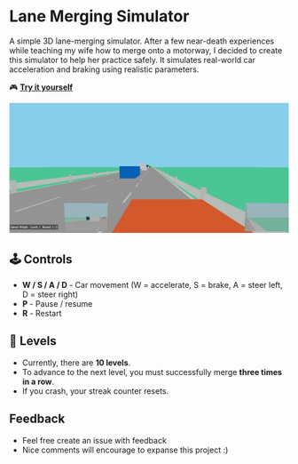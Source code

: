 # Lane Merging Simulator  

A simple 3D lane-merging simulator. After a few near-death experiences while teaching my wife how to merge onto a
motorway, I decided to create this simulator to help her practice safely. It simulates real-world car acceleration 
and braking using realistic parameters. 

🎮 **[Try it yourself](https://tomash1234.github.io/lane-merge-sim/)**  

![Screenshot](docs/Screenshot-1.jpg)

## 🕹️ Controls  

- **W / S / A / D** - Car movement (W = accelerate, S = brake, A = steer left, D = steer right)  
- **P** - Pause / resume  
- **R** - Restart  

## 🏁 Levels  

- Currently, there are **10 levels**.  
- To advance to the next level, you must successfully merge **three times in a row**.  
- If you crash, your streak counter resets.

## Feedback

- Feel free create an issue with feedback
- Nice comments will encourage to expanse this project :)